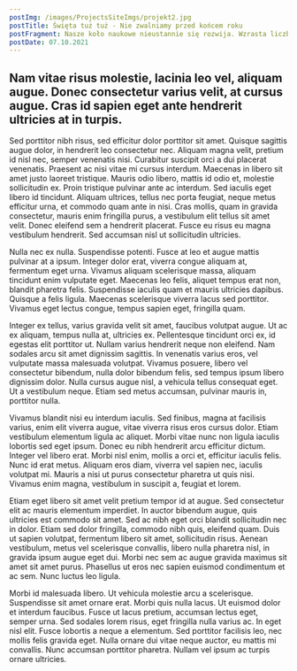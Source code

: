 ```yaml
---
postImg: /images/ProjectsSiteImgs/projekt2.jpg
postTitle: Święta tuż tuż - Nie zwalniamy przed końcem roku
postFragment: Nasze koło naukowe nieustannie się rozwija. Wzrasta liczba uczestników, a wraz z nią poplarność naszego koła.
postDate: 07.10.2021
---
```


## Nam vitae risus molestie, lacinia leo vel, aliquam augue. Donec consectetur varius velit, at cursus augue. Cras id sapien eget ante hendrerit ultricies at in turpis.

Sed porttitor nibh risus, sed efficitur dolor porttitor sit amet. Quisque sagittis augue dolor, in hendrerit leo consectetur nec. Aliquam magna velit, pretium id nisl nec, semper venenatis nisi. Curabitur suscipit orci a dui placerat venenatis. Praesent ac nisi vitae mi cursus interdum. Maecenas in libero sit amet justo laoreet tristique. Mauris odio libero, mattis id odio et, molestie sollicitudin ex. Proin tristique pulvinar ante ac interdum. Sed iaculis eget libero id tincidunt. Aliquam ultrices, tellus nec porta feugiat, neque metus efficitur urna, et commodo quam ante in nisi. Cras mollis, quam in gravida consectetur, mauris enim fringilla purus, a vestibulum elit tellus sit amet velit. Donec eleifend sem a hendrerit placerat. Fusce eu risus eu magna vestibulum hendrerit. Sed accumsan nisl ut sollicitudin ultricies.

Nulla nec ex nulla. Suspendisse potenti. Fusce at leo et augue mattis pulvinar at a ipsum. Integer dolor erat, viverra congue aliquam at, fermentum eget urna. Vivamus aliquam scelerisque massa, aliquam tincidunt enim vulputate eget. Maecenas leo felis, aliquet tempus erat non, blandit pharetra felis. Suspendisse iaculis quam et mauris ultricies dapibus. Quisque a felis ligula. Maecenas scelerisque viverra lacus sed porttitor. Vivamus eget lectus congue, tempus sapien eget, fringilla quam.

Integer ex tellus, varius gravida velit sit amet, faucibus volutpat augue. Ut ac ex aliquam, tempus nulla at, ultricies ex. Pellentesque tincidunt orci ex, id egestas elit porttitor ut. Nullam varius hendrerit neque non eleifend. Nam sodales arcu sit amet dignissim sagittis. In venenatis varius eros, vel vulputate massa malesuada volutpat. Vivamus posuere, libero vel consectetur bibendum, nulla dolor bibendum felis, sed tempus ipsum libero dignissim dolor. Nulla cursus augue nisl, a vehicula tellus consequat eget. Ut a vestibulum neque. Etiam sed metus accumsan, pulvinar mauris in, porttitor nulla.

Vivamus blandit nisi eu interdum iaculis. Sed finibus, magna at facilisis varius, enim elit viverra augue, vitae viverra risus eros cursus dolor. Etiam vestibulum elementum ligula ac aliquet. Morbi vitae nunc non ligula iaculis lobortis sed eget ipsum. Donec eu nibh hendrerit arcu efficitur dictum. Integer vel libero erat. Morbi nisl enim, mollis a orci et, efficitur iaculis felis. Nunc id erat metus. Aliquam eros diam, viverra vel sapien nec, iaculis volutpat mi. Mauris a nisi ut purus consectetur pharetra ut quis nisi. Vivamus enim magna, vestibulum in suscipit a, feugiat et lorem.

Etiam eget libero sit amet velit pretium tempor id at augue. Sed consectetur elit ac mauris elementum imperdiet. In auctor bibendum augue, quis ultricies est commodo sit amet. Sed ac nibh eget orci blandit sollicitudin nec in dolor. Etiam sed dolor fringilla, commodo nibh quis, eleifend quam. Duis ut sapien volutpat, fermentum libero sit amet, sollicitudin risus. Aenean vestibulum, metus vel scelerisque convallis, libero nulla pharetra nisl, in gravida ipsum augue eget dui. Morbi nec sem ac augue gravida maximus sit amet sit amet purus. Phasellus ut eros nec sapien euismod condimentum et ac sem. Nunc luctus leo ligula.

Morbi id malesuada libero. Ut vehicula molestie arcu a scelerisque. Suspendisse sit amet ornare erat. Morbi quis nulla lacus. Ut euismod dolor et interdum faucibus. Fusce ut lacus pretium, accumsan lectus eget, semper urna. Sed sodales lorem risus, eget fringilla nulla varius ac. In eget nisl elit. Fusce lobortis a neque a elementum. Sed porttitor facilisis leo, nec mollis felis gravida eget. Nulla ornare dui vitae neque auctor, eu mattis mi convallis. Nunc accumsan porttitor pharetra. Nullam vel ipsum ac turpis ornare ultricies.
